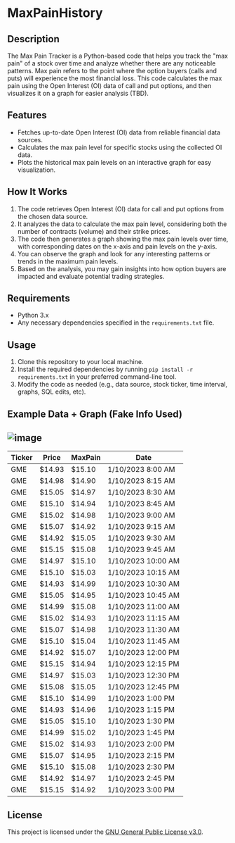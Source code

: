 # MaxPainHistory

## Description

The Max Pain Tracker is a Python-based code that helps you track the "max pain" of a stock over time and analyze whether there are any noticeable patterns. Max pain refers to the point where the option buyers (calls and puts) will experience the most financial loss. This code calculates the max pain using the Open Interest (OI) data of call and put options, and then visualizes it on a graph for easier analysis (TBD). 

## Features

- Fetches up-to-date Open Interest (OI) data from reliable financial data sources.
- Calculates the max pain level for specific stocks using the collected OI data.
- Plots the historical max pain levels on an interactive graph for easy visualization.

## How It Works

1. The code retrieves Open Interest (OI) data for call and put options from the chosen data source.
2. It analyzes the data to calculate the max pain level, considering both the number of contracts (volume) and their strike prices.
3. The code then generates a graph showing the max pain levels over time, with corresponding dates on the x-axis and pain levels on the y-axis.
4. You can observe the graph and look for any interesting patterns or trends in the maximum pain levels.
5. Based on the analysis, you may gain insights into how option buyers are impacted and evaluate potential trading strategies.

## Requirements

- Python 3.x
- Any necessary dependencies specified in the `requirements.txt` file.

## Usage

1. Clone this repository to your local machine.
2. Install the required dependencies by running `pip install -r requirements.txt` in your preferred command-line tool.
3. Modify the code as needed (e.g., data source, stock ticker, time interval, graphs, SQL edits, etc).

## Example Data + Graph (Fake Info Used)
## ![image](https://github.com/ZubZubZuberi/MaxPainHistory/assets/156230012/c6240bc0-e90b-49bf-93e3-d64e653c0faf)
| Ticker | Price | MaxPain |      Date      |
| ------ |-------| --------| -------------- |
|  GME   | $14.93| $15.10  | 1/10/2023 8:00 AM |
|  GME   | $14.98| $14.90  | 1/10/2023 8:15 AM |
|  GME   | $15.05| $14.97  | 1/10/2023 8:30 AM |
|  GME   | $15.10| $14.94  | 1/10/2023 8:45 AM |
|  GME   | $15.02| $14.98  | 1/10/2023 9:00 AM |
|  GME   | $15.07| $14.92  | 1/10/2023 9:15 AM |
|  GME   | $14.92| $15.05  | 1/10/2023 9:30 AM |
|  GME   | $15.15| $15.08  | 1/10/2023 9:45 AM |
|  GME   | $14.97| $15.10  | 1/10/2023 10:00 AM |
|  GME   | $15.10| $15.03  | 1/10/2023 10:15 AM |
|  GME   | $14.93| $14.99  | 1/10/2023 10:30 AM |
|  GME   | $15.05| $14.95  | 1/10/2023 10:45 AM |
|  GME   | $14.99| $15.08  | 1/10/2023 11:00 AM |
|  GME   | $15.02| $14.93  | 1/10/2023 11:15 AM |
|  GME   | $15.07| $14.98  | 1/10/2023 11:30 AM |
|  GME   | $15.10| $15.04  | 1/10/2023 11:45 AM |
|  GME   | $14.92| $15.07  | 1/10/2023 12:00 PM |
|  GME   | $15.15| $14.94  | 1/10/2023 12:15 PM |
|  GME   | $14.97| $15.03  | 1/10/2023 12:30 PM |
|  GME   | $15.08| $15.05  | 1/10/2023 12:45 PM |
|  GME   | $15.10| $14.99  | 1/10/2023 1:00 PM  |
|  GME   | $14.93| $14.96  | 1/10/2023 1:15 PM  |
|  GME   | $15.05| $15.10  | 1/10/2023 1:30 PM  |
|  GME   | $14.99| $15.02  | 1/10/2023 1:45 PM  |
|  GME   | $15.02| $14.93  | 1/10/2023 2:00 PM  |
|  GME   | $15.07| $14.95  | 1/10/2023 2:15 PM  |
|  GME   | $15.10| $15.08  | 1/10/2023 2:30 PM  |
|  GME   | $14.92| $14.97  | 1/10/2023 2:45 PM  |
|  GME   | $15.15| $14.92  | 1/10/2023 3:00 PM  |

## License

This project is licensed under the [GNU General Public License v3.0](LICENSE).
